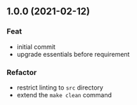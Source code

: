 
## 1.0.0 (2021-02-12)

### Feat

- initial commit
- upgrade essentials before requirement

### Refactor

- restrict linting to `src` directory
- extend the `make clean` command
